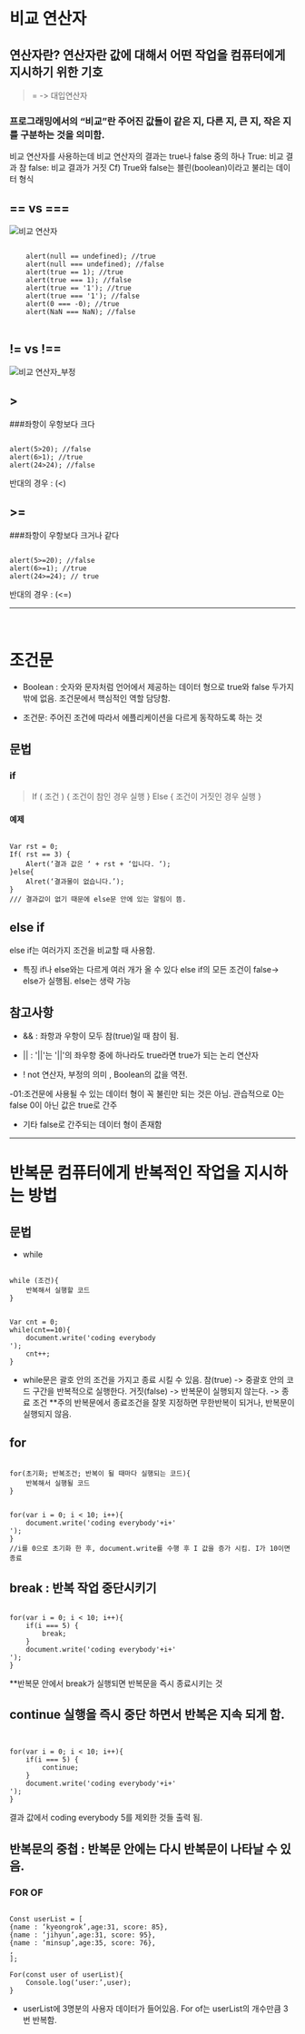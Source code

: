 
# 비교 연산자 

## 연산자란? 연산자란 값에 대해서 어떤 작업을 컴퓨터에게 지시하기 위한 기호


>= -> 대입연산자 
### 프로그래밍에서의 “비교”란 주어진 값들이 같은 지, 다른 지, 큰 지, 작은 지를 구분하는 것을 의미함.
비교 연산자를 사용하는데 비교 연산자의 결과는 true나 false 중의 하나
 True: 비교 결과 참	false: 비교 결과가 거짓 
Cf) True와 false는 블린(boolean)이라고 불리는 데이터 형식

## == vs ===
![비교 연산자](./img/1.jpg)

<pre>
<code>
    alert(null == undefined); //true
    alert(null === undefined); //false
    alert(true == 1); //true
    alert(true === 1); //false
    alert(true == '1'); //true
    alert(true === '1'); //false
    alert(0 === -0); //true
    alert(NaN === NaN); //false
</code>
</pre>

## != vs !==
![비교 연산자_부정](./img/2.jpg)


## >
###좌항이 우항보다 크다 
<pre><code> 
alert(5>20); //false
alert(6>1); //true
alert(24>24); //false
</code></pre>
반대의 경우 : (<)

## >= 
###좌항이 우항보다 크거나 같다 
<pre><code> 
alert(5>=20); //false
alert(6>=1); //true
alert(24>=24); // true 
</code></pre>

반대의 경우 : (<=)

------------------------------------------------------------------------------------
 
# 조건문 

- Boolean : 숫자와 문자처럼 언어에서 제공하는 데이터 형으로 true와 false 두가지 밖에 없음. 조건문에서 핵심적인 역할 담당함.

- 조건문: 주어진 조건에 따라서 에플리케이션을 다르게 동작하도록 하는 것

## 문법
### if

>If ( 조건 ) {
		조건이 참인 경우 실행
}
Else {
		조건이 거짓인 경우 실행 
}

#### 예제 
<pre><code>
Var rst = 0; 
If( rst == 3) {
	Alert(‘결과 값은 ‘ + rst + ‘입니다. ‘);
}else{
	Alret(‘결과물이 없습니다.’); 
}
/// 결과값이 없기 때문에 else문 안에 있는 알림이 뜸. 
</code></pre>

## else if
else if는 여러가지 조건을 비교할 때 사용함. 
- 특징 if나 else와는 다르게 여러 개가 올 수 있다 
else if의 모든 조건이 false-> else가 실행됨. else는 생략 가능


## 참고사항 
- && : 좌항과 우항이 모두 참(true)일 때 참이 됨. 

- || : '||'는 '||'의 좌우항 중에 하나라도 true라면 true가 되는 논리 연산자
- ! not 연산자, 부정의 의미 , Boolean의 값을 역전. 

 -01:조건문에 사용될 수 있는 데이터 형이 꼭 불린만 되는 것은 아님. 
관습적으로 0는 false
 0이 아닌 값은 true로 간주

- 기타 false로 간주되는 데이터 형이 존재함 






-----------------------------------------------------------------------
# 반복문 컴퓨터에게 반복적인 작업을 지시하는 방법
## 문법

- while
<pre><code>
while (조건){
    반복해서 실행할 코드
}
</code></pre>
<pre><code>
Var cnt = 0;
while(cnt==10){
    document.write('coding everybody <br />');
	cnt++;
}
</code></pre>

* while문은 괄호 안의 조건을 가지고 종료 시킬 수 있음. 
 참(true) -> 중괄호 안의 코드 구간을 반복적으로 실행한다. 
거짓(false) -> 반복문이 실행되지 않는다. -> 종료 조건
**주의 반복문에서 종료조건을 잘못 지정하면 무한반복이 되거나, 반복문이 실행되지 않음.

## for
<pre><code>
for(초기화; 반복조건; 반복이 될 때마다 실행되는 코드){
    반복해서 실행될 코드
}
</code></pre>

<pre><code>
for(var i = 0; i < 10; i++){
    document.write('coding everybody'+i+'<br />');
}
//i를 0으로 초기화 한 후, document.write를 수행 후 I 값을 증가 시킴. I가 10이면 종료
</code></pre>


## break : 반복 작업 중단시키기
<pre><code>
for(var i = 0; i < 10; i++){
    if(i === 5) {
        break;
    }
    document.write('coding everybody'+i+'<br />');
}
</code></pre>

**반복문 안에서 break가 실행되면 반복문을 즉시 종료시키는 것

## continue 실행을 즉시 중단 하면서 반복은 지속 되게 함. 
<pre><code>

for(var i = 0; i < 10; i++){
    if(i === 5) {
        continue;
    }
    document.write('coding everybody'+i+'<br />');
}
</code></pre>

결과 값에서 coding everybody 5를 제외한 것들 출력 됨.

## 반복문의 중첩 : 반복문 안에는 다시 반복문이 나타날 수 있음.

### FOR OF 
<pre><code>
Const userList = [
{name : ‘kyeongrok’,age:31, score: 85},
{name : ‘jihyun’,age:31, score: 95},
{name : ‘minsup’,age:35, score: 76},
,
];

For(const user of userList){
    Console.log(‘user:’,user);
}
</code></pre>
*  userList에 3명분의 사용자 데이터가 들어있음. For of는 userList의 개수만큼 3번 반복함.
